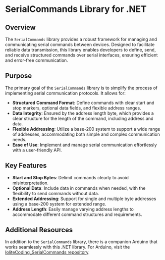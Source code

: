 # SerialCommands Library for .NET

## Overview

The `SerialCommands` library provides a robust framework for managing and communicating serial commands between devices. Designed to facilitate reliable data transmission, this library enables developers to define, send, and receive structured commands over serial interfaces, ensuring efficient and error-free communication.

## Purpose

The primary goal of the `SerialCommands` library is to simplify the process of implementing serial communication protocols. It allows for:

- **Structured Command Format**: Define commands with clear start and stop markers, optional data fields, and flexible address ranges.
- **Data Integrity**: Ensured by the address length byte, which provides a clear structure for the length of the command, including address and data.
- **Flexible Addressing**: Utilize a base-200 system to support a wide range of addresses, accommodating both simple and complex communication needs.
- **Ease of Use**: Implement and manage serial communication effortlessly with a user-friendly API.

## Key Features

- **Start and Stop Bytes**: Delimit commands clearly to avoid misinterpretation.
- **Optional Data**: Include data in commands when needed, with the flexibility to send commands without data.
- **Extended Addressing**: Support for single and multiple byte addresses using a base-200 system for extended range.
- **Address Length**: Easily manage varying address lengths to accommodate different command structures and requirements.

## Additional Resources

In addition to the `SerialCommands` library, there is a companion Arduino that works seamlessly with this .NET library. For Arduino, visit the [IoliteCoding_SerialCommands repository]([https://github.com/IoliteCoding/SerialCommands.NET](https://github.com/IoliteCoding/IoliteCoding_SerialCommands)).
